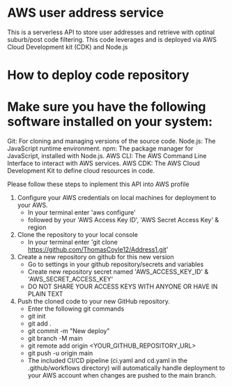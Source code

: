 # AWS user address service

This is a serverless API to store user addresses and retrieve with
optinal suburb/post code filtering. This code leverages and is deployed
via AWS Cloud Development kit (CDK) and Node.js

# How to deploy code repository

# Make sure you have the following software installed on your system:

Git: For cloning and managing versions of the source code.
Node.js: The JavaScript runtime environment.
npm: The package manager for JavaScript, installed with Node.js.
AWS CLI: The AWS Command Line Interface to interact with AWS services.
AWS CDK: The AWS Cloud Development Kit to define cloud resources in code.

Please follow these steps to inplement this API into AWS profile

1. Configure your AWS credentials on local machines for deployment to your AWS.
    - In your terminal enter 'aws configure'
    - followed by your 'AWS Access Key ID', 'AWS Secret Access Key' & region
2. Clone the repository to your local console
    -  In your terminal enter 'git clone https://github.com/ThomasCoyle12/Address1.git'
3. Create a new repository on github for this new version
    - Go to settings in your github repository/secrets and variables
    - Create new repository secret named 'AWS_ACCESS_KEY_ID' & 'AWS_SECRET_ACCESS_KEY'
    - DO NOT SHARE YOUR ACCESS KEYS WITH ANYONE OR HAVE IN PLAIN TEXT
4. Push the cloned code to your new GitHub repository.
    - Enter the following git commands
    - git init
    - git add .
    - git commit -m "New deploy"
    - git branch -M main
    - git remote add origin <YOUR_GITHUB_REPOSITORY_URL>
    - git push -u origin main
    - The included CI/CD pipeline (ci.yaml and cd.yaml in the .github/workflows directory) 
      will automatically handle deployment to your AWS account when changes are pushed to the main branch.
